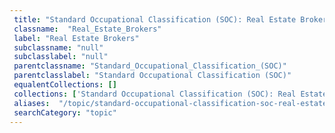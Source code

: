 ```yaml
--- 
 title: "Standard Occupational Classification (SOC): Real Estate Brokers" 
 classname:  "Real_Estate_Brokers" 
 label: "Real Estate Brokers" 
 subclassname: "null" 
 subclasslabel: "null" 
 parentclassname: "Standard_Occupational_Classification_(SOC)" 
 parentclasslabel: "Standard Occupational Classification (SOC)" 
 equalentCollections: [] 
 collections: ['Standard Occupational Classification (SOC): Real Estate Brokers']
 aliases:  "/topic/standard-occupational-classification-soc-real-estate-brokers"  
 searchCategory: "topic" 
---
```

